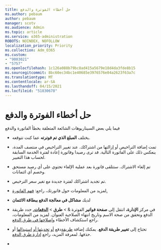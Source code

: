 ```yaml
---
title: حل أخطاء الفوترة والدفع
ms.author: pebaum
author: pebaum
manager: scotv
ms.audience: Admin
ms.topic: article
ms.service: o365-administration
ROBOTS: NOINDEX, NOFOLLOW
localization_priority: Priority
ms.collection: Adm_O365
ms.custom:
- "9003021"
- "5757"
ms.openlocfilehash: 1c126a088b79bc8ad415a5679e18d4da3fde8b15
ms.sourcegitcommit: 8bc60ec34bc1e40685e3976576e04a2623f63a7c
ms.translationtype: MT
ms.contentlocale: ar-SA
ms.lasthandoff: 04/15/2021
ms.locfileid: "51830678"
---
```

# <a name="resolving-billing-and-payment-errors"></a>حل أخطاء الفوترة والدفع

فيما يلي بعض السيناريوهات الشائعة المتعلقة بخطأ الفاتورة والدفع

- يختلف  **المبلغ الذي تم فوترته** عما كنت تتوقعه.
- تمت إضافة التراخيص أو إزالتها من اشتراكك. عند تغيير التراخيص في منتصف المدة، ينعكس ذلك على الفاتورة التالية. قد ترى رصيدا وفاتورة إعادة لفترة الخدمة السابقة لحساب هذا التغيير.
- تم إلغاء الاشتراك. ستتلقى فاتورة بعد عملية الإلغاء تحتوي على أي رصيد مستحق وخصم أي ائتمانات.
- تم تجديد اشتراكك لفترة جديدة مع تغير سعر الترخيص.
- لمزيد من المعلومات حول فاتورتك، راجع:  [فهم الفاتورة.](https://docs.microsoft.com/microsoft-365/commerce/billing-and-payments/understand-your-invoice2)
- لديك  **مشاكل في معالجة الدفع ببطاقة الائتمان**
- في مركز **الإدارة،** انتقل إلى **صفحة فواتير** الفوترة &   >   **طرق**   >   **[الدفعات.](https://go.microsoft.com/fwlink/p/?linkid=2018806)** حدد طريقة الدفع وتحقق من صحة الاسم وتاريخ انتهاء الصلاحية العنوان. لمزيد من المعلومات، راجع استكشاف الأخطاء  [وإصلاحها في طرق الدفع](https://docs.microsoft.com/microsoft-365/commerce/billing-and-payments/manage-payment-methods#troubleshoot-payment-methods).

- تحتاج إلى  **تغيير طريقة الدفع**. يمكنك إضافة [طريقة](https://docs.microsoft.com/microsoft-365/commerce/billing-and-payments/manage-payment-methods?view=o365-worldwide#add-a-payment-method)دفع  [أو](https://docs.microsoft.com/microsoft-365/commerce/billing-and-payments/manage-payment-methods?view=o365-worldwide#update-payment-method-details)  [تحديثها أو](https://docs.microsoft.com/microsoft-365/commerce/billing-and-payments/manage-payment-methods?view=o365-worldwide#replace-a-payment-method)  [استبدالها](https://docs.microsoft.com/microsoft-365/commerce/billing-and-payments/manage-payment-methods?view=o365-worldwide#delete-a-payment-method)  أو حذفها. لمعرفة المزيد، راجع  [إدارة طرق الدفع](https://docs.microsoft.com/microsoft-365/commerce/billing-and-payments/manage-payment-methods?view=o365-worldwide).
- 